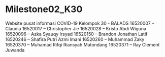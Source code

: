 # Milestone02_K30
Website pusat informasi COVID-19
Kelompok 30 - BALADS
16520007 – Claudia
16520017 – Christopher Jie
16520028 – Kristo Abdi Wiguna
16520096 – Azka Syauqy Irsyad
16520150 – Brandon Jonathan Latif
16520246 – Shafira Putri Azmi Imani
16520260 – Muhammad Zaky
16520370 – Muhamad Rifqi Riansyah Matondang
16520371 – Ray Clement Juwanda